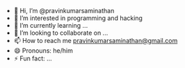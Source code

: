- 👋 Hi, I’m @pravinkumarsaminathan
- 👀 I’m interested in programming and hacking
- 🌱 I’m currently learning ...
- 💞️ I’m looking to collaborate on ...
- 📫 How to reach me pravinkumarsaminathan@gmail.com
- 😄 Pronouns: he/him
- ⚡ Fun fact: ...

<!---
pravinkumarsaminathan/pravinkumarsaminathan is a ✨ special ✨ repository because its `README.md` (this file) appears on your GitHub profile.
You can click the Preview link to take a look at your changes.
--->
